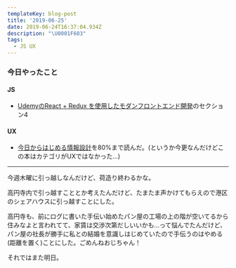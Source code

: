 ```yaml
---
templateKey: blog-post
title: '2019-06-25'
date: 2019-06-24T16:37:04.934Z
description: "\U0001F603"
tags:
  - JS UX
---
```

### 今日やったこと

#### JS
* [UdemyのReact + Redux を使用したモダンフロントエンド開発](https://www.udemy.com/react-redux-basic/)のセクション4

#### UX
* [今日からはじめる情報設計](https://www.amazon.co.jp/dp/B07JPJWX45/)を80%まで読んだ。(というか今更なんだけどこの本はカテゴリがUXではなかった…)

-----

今週木曜に引っ越しなんだけど、荷造り終わるかな。

高円寺内で引っ越すこととか考えたんだけど、たまたま声かけてもらえので港区のシェアハウスに引っ越すことにした。

高円寺も、前にログに書いた手伝い始めたパン屋の工場の上の階が空いてるから住みなよと言われてて、家賃は交渉次第だしいいかも…って悩んでたんだけど、パン屋の社長が勝手に私との結婚を意識しはじめていたので手伝うのはやめる(距離を置く)ことにした。ごめんねおじちゃん！

それではまた明日。



